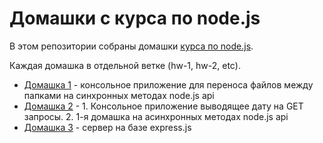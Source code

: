 # Домашки с курса по node.js

В этом репозитории собраны домашки [курса по node.js](https://loftschool.com/course/nodejs).

Каждая домашка в отдельной ветке (hw-1, hw-2, etc).

* [Домашка 1](https://github.com/ekb196/ls-nodejs/tree/hw-1) - консольное приложение для переноса файлов между папками на синхронных методах node.js api
* [Домашка 2](https://github.com/ekb196/ls-nodejs/tree/hw-2) - 1. Консольное приложение выводящее дату на GET запросы. 2. 1-я домашка на асинхронных методах node.js api
* [Домашка 3](https://github.com/ekb196/ls-nodejs/tree/hw-3) - сервер на базе express.js
